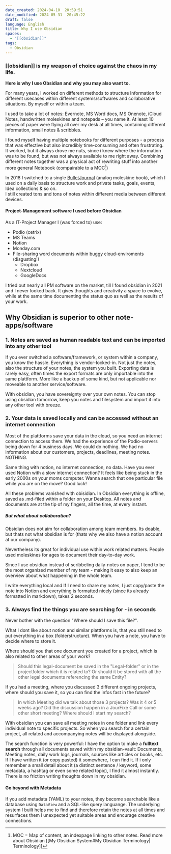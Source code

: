 ```yaml
---
date_created: 2024-04-10  20:59:51
date_modified: 2024-05-31  20:45:22
draft: false
language: English
title: Why I use Obsidian
spaces:
  - "[[obsidian]]"
tags:
  - Obsidian
---
```

### [[obsidian]] is my weapon of choice against the chaos in my life.

**Here is why I use Obsidian and why you may also want to.**

For many years, I worked on different methods to structure Information for different usecases within different systems/softwares and collaborative situations. By myself or within a team.

I used to take a lot of notes: Evernote, MS Word docs, MS Onenote, iCloud Notes, handwritten moleskines and notepads – you name it.
At least 10 pieces of paper were flying all over my desk at all times, containing different information, small notes & scribbles.

I found myself having multiple notebooks for different purposes - a process that was effective but also incredibly time-consuming and often frustrating. It worked, but it always drove me nuts, since i knew where the information was to be found, but was not always available to me right away. Combining different notes together was a physical act of rewriting stuff into another more general Notebook (compairable to a MOC[^1])

In 2018 I switched to a single [BulletJournal](https://bulletjournal.com/blogs/faq) (analog moleskine book), which I used on a daily basis to structure work and private tasks, goals, events, Idea collections & so on.  
I still created tons and tons of notes within different media between different devices.

#### Project-Management software I used before Obsidian

As a IT-Project Manager I (was forced to) use:

- Podio (cetrix)
- MS Teams
- Notion
- Monday.com
- File-sharing word documents within buggy cloud-enviroments (disgusting!)
    - Dropbox
    - Nextcloud
    - GoogleDocs

I tried out nearly all PM software on the market, till I found obsidian in 2021 and I never looked back.
It gives thoughts and creativity a space to evolve, while at the same time documenting the status quo as well as the results of your work.

## Why Obsidian is superior to other note-apps/software

### 1. Notes are saved as human readable text and can be imported into any other tool

If you ever switched a software/framework, or system within a company, you know the hassle. Everything is vendor-locked-in.
Not just the notes, also the structure of your notes, the system you built. Exporting data is rarely easy, often times the export formats are only importable into the same plattform. More like a backup of some kind, but not applicable nor moveable to another service/software.

With obsidian, you have sovereignty over your own notes. You can stop using obsidian tomorrow, keep you notes and filesystem and import it into any other tool with breeze.

### 2. Your data is saved locally and can be accessed without an internet connection

Most of the plattforms save your data in the cloud, so you need an internet connection to access them.
We had the experience of the Podio-servers being down for 4 business days.
We could do nothing. We had no information about our customers, projects, deadlines, meeting notes. NOTHING.

Same thing with notion, no internet connection, no data.
Have you ever used Notion with a slow internet connection? It feels like being stuck in the early 2000s on your moms computer. Wanna search that one particular file while you are on the move? Good luck!


All these problems vanished with obisidian.
In Obsidian everything is offline, saved as .md-filed within a folder on your Desktop. All notes and documents are at the tip of my fingers, all the time, at every instant.

##### But what about collaboration?

Obsidian does not aim for collaboration among team members. Its doable, but thats not what obsidian is for (thats why we also have a notion account at our company).

Nevertheless its great for individual use within work related matters. People used moleskines for ages to document their day-to-day work.

Since I use obsidian instead of scribbeling daily-notes on paper, I tend to be the most organized member of my team - making it easy to also keep an overview about what happening in the whole team.

I write everything local and If I need to share my notes, I just copy/paste the note into Notion and everything is formatted nicely (since its already formatted in markdown), takes 2 seconds.

### 3. Always find the things you are searching for - in seconds

Never bother with the question "Where should I save this file?".

What I dont like about notion and similar plattforms is, that you still need to put everything in a box (folderstructure). When you have a note, you have to decide where to store it.

Where should you that one document you created for a project, which is also related to other areas of your work?

> Should this legal-document be saved in the "Legal-folder" or in the projectfolder which it is related to? Or should it be stored with all the other legal documents referencing the same Entity?


If you had a meeting, where you discussed 3 different ongoing projects, where should you save it, so you can find the infos fast in the future?

> In which Meeting did we talk about those 3 projects?
> Was it 4 or 5 weeks ago? Did the discussion happen in a JourFixe Call or some other short meeting? Where should I start my search?

With obsidian you can save all meeting notes in one folder and link every individual note to specific projects. So when you search for a certain project, all related and accompanying notes will be displayed alongside.

The search function is very powerful:
I have the option to make a **fulltext search** through all documents saved within my obsidian-vault: Documents, Meeting notes, daily work logs, journals, sources like articles or books, etc.
If I have written it (or copy pasted) it somewhere, I can find it.
If i only remember a small detail about it (a distinct sentence / keyword, some metadata, a hashtag or even some related topic), I find it almost instantly.
There is no friction writing thoughts down in my obsidian.

#### Go beyond with Metadata

If you add metadata (YAML) to your notes, they become searchable like a database using `DataView` and a SQL-like query languange.
The underlying system I built helps me to find and therefore retain the notes at all times and resurfaces them I unexpected yet suitable areas and encurage creative connections.

[^1]: MOC = Map of content, an indexpage linking to other notes. Read more about Obsidian [[My Obsidian System#My Obsidian Terminology| Terminology]]